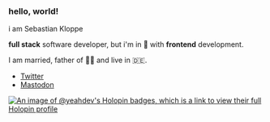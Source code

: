 ### hello, world!

i am Sebastian Kloppe

**full stack** software developer, but i'm in 🤩 with **frontend** development.

I am married, father of 👧👦 and live in 🇩🇪.

- <a rel="me" href="https://twitter.com/flbk_dev">Twitter</a>
- <a rel="me" href="https://mastodon.social/@flbk_dev">Mastodon</a>


[![An image of @yeahdev's Holopin badges, which is a link to view their full Holopin profile](https://holopin.me/yeahdev)](https://holopin.io/@yeahdev)

